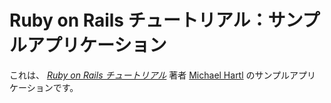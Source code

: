 # Ruby on Rails チュートリアル：サンプルアプリケーション

これは、
[*Ruby on Rails チュートリアル*](http://railstutorial.jp/)
著者 [Michael Hartl](http://michaelhartl.com/)
のサンプルアプリケーションです。
